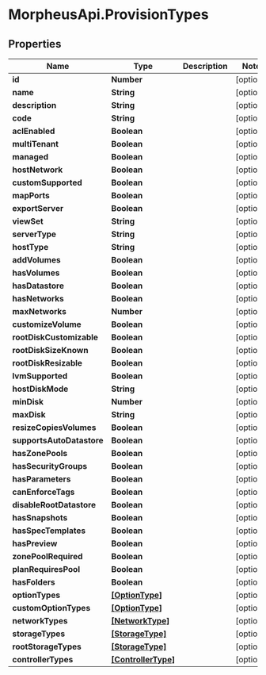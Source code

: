 # MorpheusApi.ProvisionTypes

## Properties

Name | Type | Description | Notes
------------ | ------------- | ------------- | -------------
**id** | **Number** |  | [optional] 
**name** | **String** |  | [optional] 
**description** | **String** |  | [optional] 
**code** | **String** |  | [optional] 
**aclEnabled** | **Boolean** |  | [optional] 
**multiTenant** | **Boolean** |  | [optional] 
**managed** | **Boolean** |  | [optional] 
**hostNetwork** | **Boolean** |  | [optional] 
**customSupported** | **Boolean** |  | [optional] 
**mapPorts** | **Boolean** |  | [optional] 
**exportServer** | **Boolean** |  | [optional] 
**viewSet** | **String** |  | [optional] 
**serverType** | **String** |  | [optional] 
**hostType** | **String** |  | [optional] 
**addVolumes** | **Boolean** |  | [optional] 
**hasVolumes** | **Boolean** |  | [optional] 
**hasDatastore** | **Boolean** |  | [optional] 
**hasNetworks** | **Boolean** |  | [optional] 
**maxNetworks** | **Number** |  | [optional] 
**customizeVolume** | **Boolean** |  | [optional] 
**rootDiskCustomizable** | **Boolean** |  | [optional] 
**rootDiskSizeKnown** | **Boolean** |  | [optional] 
**rootDiskResizable** | **Boolean** |  | [optional] 
**lvmSupported** | **Boolean** |  | [optional] 
**hostDiskMode** | **String** |  | [optional] 
**minDisk** | **Number** |  | [optional] 
**maxDisk** | **String** |  | [optional] 
**resizeCopiesVolumes** | **Boolean** |  | [optional] 
**supportsAutoDatastore** | **Boolean** |  | [optional] 
**hasZonePools** | **Boolean** |  | [optional] 
**hasSecurityGroups** | **Boolean** |  | [optional] 
**hasParameters** | **Boolean** |  | [optional] 
**canEnforceTags** | **Boolean** |  | [optional] 
**disableRootDatastore** | **Boolean** |  | [optional] 
**hasSnapshots** | **Boolean** |  | [optional] 
**hasSpecTemplates** | **Boolean** |  | [optional] 
**hasPreview** | **Boolean** |  | [optional] 
**zonePoolRequired** | **Boolean** |  | [optional] 
**planRequiresPool** | **Boolean** |  | [optional] 
**hasFolders** | **Boolean** |  | [optional] 
**optionTypes** | [**[OptionType]**](OptionType.md) |  | [optional] 
**customOptionTypes** | [**[OptionType]**](OptionType.md) |  | [optional] 
**networkTypes** | [**[NetworkType]**](NetworkType.md) |  | [optional] 
**storageTypes** | [**[StorageType]**](StorageType.md) |  | [optional] 
**rootStorageTypes** | [**[StorageType]**](StorageType.md) |  | [optional] 
**controllerTypes** | [**[ControllerType]**](ControllerType.md) |  | [optional] 


